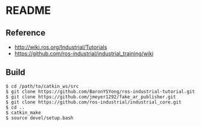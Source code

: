 # README #

## Reference
* http://wiki.ros.org/Industrial/Tutorials
* https://github.com/ros-industrial/industrial_training/wiki

## Build
```
$ cd /path/to/catkin_ws/src
$ git clone https://github.com/BaronYSYong/ros-industrial-tutorial.git
$ git clone https://github.com/jmeyer1292/fake_ar_publisher.git
$ git clone https://github.com/ros-industrial/industrial_core.git
$ cd ..
$ catkin_make
$ source devel/setup.bash
```
